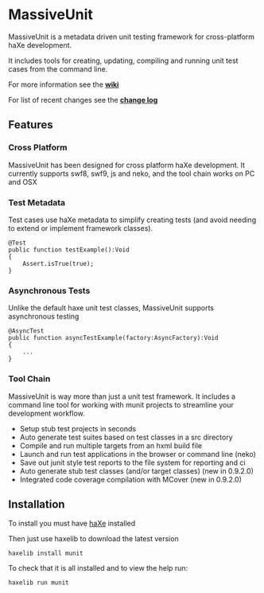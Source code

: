 MassiveUnit
====================

MassiveUnit is a metadata driven unit testing framework for cross-platform haXe development.

It includes tools for creating, updating, compiling and running unit test cases from the command line.

For more information see the **[wiki](https://github.com/massiveinteractive/MassiveUnit/wiki)**

For list of recent changes see the **[change log](https://github.com/massiveinteractive/MassiveUnit/blob/master/CHANGES.txt)**

Features
---------------------

### Cross Platform

MassiveUnit has been designed for cross platform haXe development.
It currently supports swf8, swf9, js and neko, and the tool chain works on PC and OSX

### Test Metadata

Test cases use haXe metadata to simplify creating tests (and avoid needing to extend or implement framework classes).

	@Test
	public function testExample():Void
	{
		Assert.isTrue(true);
	}

### Asynchronous Tests

Unlike the default haxe unit test classes, MassiveUnit supports asynchronous testing

	@AsyncTest
	public function asyncTestExample(factory:AsyncFactory):Void
	{
		...
	}

### Tool Chain

MassiveUnit is way more than just a unit test framework. It includes a command line tool for working with munit projects to streamline your development workflow.

*	Setup stub test projects in seconds
*	Auto generate test suites based on test classes in a src directory
*	Compile and run multiple targets from an hxml build file
*	Launch and run test applications in the browser or command line (neko)
*	Save out junit style test reports to the file system for reporting and ci
*	Auto generate stub test classes (and/or target classes) (new in 0.9.2.0)
*	Integrated code coverage compilation with MCover (new in 0.9.2.0)


Installation
---------------------

To install you must have [haXe](http://www.haxe.org) installed

Then just use haxelib to download the latest version

	haxelib install munit


To check that it is all installed and to view the help run:

	haxelib run munit

	